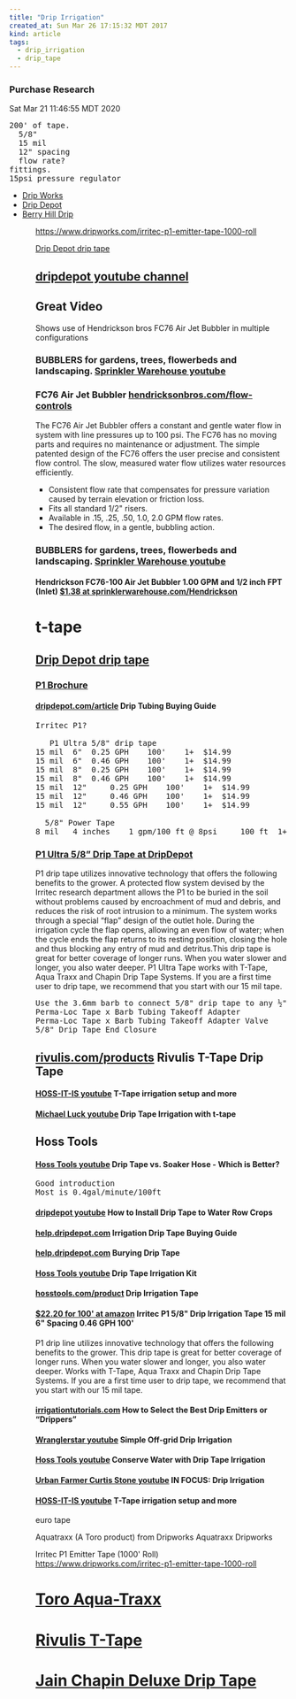 ```yaml
---
title: "Drip Irrigation"
created_at: Sun Mar 26 17:15:32 MDT 2017
kind: article
tags:
  - drip_irrigation
  - drip_tape
---
```


<h3>Purchase Research</h3>
Sat Mar 21 11:46:55 MDT 2020
<pre>
200' of tape.
  5/8"
  15 mil
  12" spacing
  flow rate?
fittings.
15psi pressure regulator
</pre>

<ul>
  <li> <a href="https://www.dripworks.com/" target="_blank">Drip Works</a> </li>
  <li> <a href="https://www.dripdepot.com/" target="_blank">Drip Depot</a> </li>
  <li> <a href="https://www.berryhilldrip.com/" target="_blank">Berry Hill Drip</a> </li>
<ul>

https://www.dripworks.com/irritec-p1-emitter-tape-1000-roll

<a href="https://www.dripdepot.com/category/drip-irrigation-tape" target="_blank">Drip Depot drip tape</a>

<h2>
  <a href="https://www.youtube.com/user/dripdepot/featured" target="_blank">dripdepot youtube channel</a>
</h2>

<h2>Great Video</h2>

Shows use of Hendrickson bros FC76 Air Jet Bubbler in multiple configurations

<h3>
  BUBBLERS for gardens, trees, flowerbeds and landscaping.
  <a href="https://www.youtube.com/watch?v=pIJW-1PZaPE" target="_blank">Sprinkler Warehouse youtube</a>
</h3>

<h3>
  FC76 Air Jet Bubbler
  <a href="http://hendricksonbros.com/flow-controls.html" target="_blank">hendricksonbros.com/flow-controls</a>
</h3>

The FC76 Air Jet Bubbler offers a constant and gentle water flow in
system with line pressures up to 100 psi. The FC76 has no moving parts
and requires no maintenance or adjustment. The simple patented design of
the FC76 offers the user precise and consistent flow control. The slow,
measured water flow utilizes water resources efficiently.

<ul>
  <li>Consistent flow rate that compensates for pressure variation caused by terrain elevation or friction loss.</li>
  <li>Fits all standard 1/2" risers.</li>
  <li>Available in .15, .25, .50, 1.0, 2.0 GPM flow rates.</li>
  <li>The desired flow, in a gentle, bubbling action. </li>
</ul>

<h3>
  BUBBLERS for gardens, trees, flowerbeds and landscaping.
  <a href="https://www.youtube.com/watch?v=pIJW-1PZaPE" target="_blank">Sprinkler Warehouse youtube</a>
</h3>

<h4>
  Hendrickson FC76-100 Air Jet Bubbler 1.00 GPM and 1/2 inch FPT (Inlet)
  <a href="http://www.sprinklerwarehouse.com/Hendrickson-Air-Jet-Bubbler-p/fc76-100.htm" target="_blank">$1.38 at sprinklerwarehouse.com/Hendrickson</a>
</h4>

<h1>t-tape</h1>

<h2>
  <a href="https://www.dripdepot.com/category/drip-irrigation-tape" target="_blank">Drip Depot drip tape</a>
</h2>

<h3>
  <a href="https://stc.dripdepot.com/files/1675/1675-P1%20Brochure.pdf" target="_blank">P1 Brochure</a>
</h3>

<h4>
  <a href="https://www.dripdepot.com/article/irrigation-tubing" target="_blank">dripdepot.com/article</a>
  Drip Tubing Buying Guide
</h4>

<pre>
Irritec P1?

   P1 Ultra 5/8" drip tape
15 mil 	6" 	0.25 GPH 	100' 	1+ 	$14.99 
15 mil 	6" 	0.46 GPH 	100' 	1+ 	$14.99 
15 mil 	8" 	0.25 GPH 	100' 	1+ 	$14.99 
15 mil 	8" 	0.46 GPH 	100' 	1+ 	$14.99 
15 mil 	12" 	0.25 GPH 	100' 	1+ 	$14.99 
15 mil 	12" 	0.46 GPH 	100' 	1+ 	$14.99 
15 mil 	12" 	0.55 GPH 	100' 	1+ 	$14.99 

  5/8" Power Tape
8 mil 	4 inches 	1 gpm/100 ft @ 8psi 	100 ft 	1+ 	$14.99 
</pre>

<h3>
  <a href="https://www.dripdepot.com/product/p1-ultra-five-eigths-inch-drip-tape" target="_blank">P1 Ultra 5/8” Drip Tape at DripDepot</a>
</h3>

P1 drip tape utilizes innovative technology that offers the following
benefits to the grower. A protected flow system devised by the Irritec
research department allows the P1 to be buried in the soil without
problems caused by encroachment of mud and debris, and reduces the risk of
root intrusion to a minimum. The system works through a special “flap”
design of the outlet hole.  During the irrigation cycle the flap opens,
allowing an even flow of water; when the cycle ends the flap returns to
its resting position, closing the hole and thus blocking any entry of
mud and detritus.This drip tape is great for better coverage of longer
runs. When you water slower and longer, you also water deeper. P1 Ultra
Tape works with T-Tape, Aqua Traxx and Chapin Drip Tape Systems. If you
are a first time user to drip tape, we recommend that you start with
our 15 mil tape.

<pre>
Use the 3.6mm barb to connect 5/8" drip tape to any ½", ¾”, 1”, or larger mainline poly tubing
Perma-Loc Tape x Barb Tubing Takeoff Adapter
Perma-Loc Tape x Barb Tubing Takeoff Adapter Valve
5/8" Drip Tape End Closure
</pre>

<h2>
  <a href="http://rivulis.com/products/driptapes/ttape/" target="_blank">rivulis.com/products</a>
  Rivulis T-Tape Drip Tape
</h2>

<h4>
  <a href="https://www.youtube.com/watch?v=NN35CgyNixk" target="_blank">HOSS-IT-IS youtube</a>
  T-Tape irrigation setup and more
</h4>

<h4>
  <a href="https://www.youtube.com/watch?v=eFZ8mlrWYIk" target="_blank">Michael Luck youtube</a>
  Drip Tape Irrigation with t-tape
</h4>

<h2>Hoss Tools</h2>

<h4>
  <a href="https://www.youtube.com/watch?v=AkmGORIR9p4" target="_blank">Hoss Tools youtube</a>
  Drip Tape vs. Soaker Hose - Which is Better?
</h4>
<pre>
Good introduction
Most is 0.4gal/minute/100ft
</pre>

<h4>
  <a href="https://www.youtube.com/watch?v=8fnK_1VKnjk" target="_blank">dripdepot youtube</a>
  How to Install Drip Tape to Water Row Crops
</h4>

<h4>
  <a href="https://help.dripdepot.com/support/solutions/articles/11000043772-irrigation-drip-tape-buying-guide" target="_blank">help.dripdepot.com</a>
  Irrigation Drip Tape Buying Guide
</h4>

<h4>
  <a href="https://help.dripdepot.com/support/solutions/articles/11000053838-burying-drip-tape" target="_blank">help.dripdepot.com</a>
  Burying Drip Tape
</h4>

<h4>
  <a href="https://www.youtube.com/watch?v=GvIf-WR52Pc" target="_blank">Hoss Tools youtube</a>
  Drip Tape Irrigation Kit
</h4>

<h4>
<a href="https://hosstools.com/product/drip-irrigation-tape/" target="_blank">hosstools.com/product</a>
Drip Irrigation Tape
</h4>


<h4>
  <a href="https://www.amazon.com/Irritec-Drip-Irrigation-Tape-Spacing/dp/B00THELFUO" target="_blank">$22.20 for 100' at amazon</a>
  Irritec P1 5/8" Drip Irrigation Tape 15 mil 6" Spacing 0.46 GPH 100' 
</h4>

P1 drip line utilizes innovative technology that offers the following
benefits to the grower. This drip tape is great for better coverage
of longer runs. When you water slower and longer, you also water
deeper. Works with T-Tape, Aqua Traxx and Chapin Drip Tape Systems. If
you are a first time user to drip tape, we recommend that you start with
our 15 mil tape.

<h4>
  <a href="http://www.irrigationtutorials.com/drip-irrigation-emitters/" target="_blank">irrigationtutorials.com</a>
  How to Select the Best Drip Emitters or “Drippers” 
</h4>


<h4>
  <a href="" target="_blank">Wranglerstar youtube</a>
  Simple Off-grid Drip Irrigation
</h4>

<h4>
  <a href="https://www.youtube.com/watch?v=rpbHzrQfWeA" target="_blank">Hoss Tools youtube</a>
  Conserve Water with Drip Tape Irrigation
</h4>

<h4>
  <a href="https://www.youtube.com/watch?v=Ysshs0IZlsc" target="_blank">Urban Farmer Curtis Stone youtube</a>
  IN FOCUS: Drip Irrigation
</h4>

<h4>
  <a href="https://www.youtube.com/watch?v=NN35CgyNixk&t=130s" target="_blank">HOSS-IT-IS youtube</a>
  T-Tape irrigation setup and more
</h4>

euro tape

Aquatraxx (A Toro product) from Dripworks
Aquatraxx Dripworks

Irritec P1 Emitter Tape (1000' Roll)
https://www.dripworks.com/irritec-p1-emitter-tape-1000-roll

<h1>
  <a href="https://www.toro.com/en/agriculture/irrigation-drip-tape-dripline/aqua-traxx-pbx-advantage" target="_blank">Toro Aqua-Traxx</a>
</h1>

<h1>
  <a href="http://rivulis.com/products/driptapes/ttape/" target="_blank">Rivulis T-Tape</a>
</h1>

<h1>
  <a href="http://jains.com/irrigation/drip%20tape/Chapin-Twinwall-DDP58.htm" target="_blank">Jain Chapin Deluxe Drip Tape</a>
</h1>

<!--
html boilerplate
<a href="" target="_blank"></a>
<a name=""></a>
<img src="" width="400px">
<ul>
  <li></li>
</ul>
<pre>
</pre>
<p style="margin-bottom: 2em;"></p>
<hr style="border: 0; height: 3px; background: #333; background-image: linear-gradient(to right, #ccc, #333, #ccc);">
<pre><code>
</code></pre>
<math xmlns='http://www.w3.org/1998/Math/MathML' display='block'>
</math>

